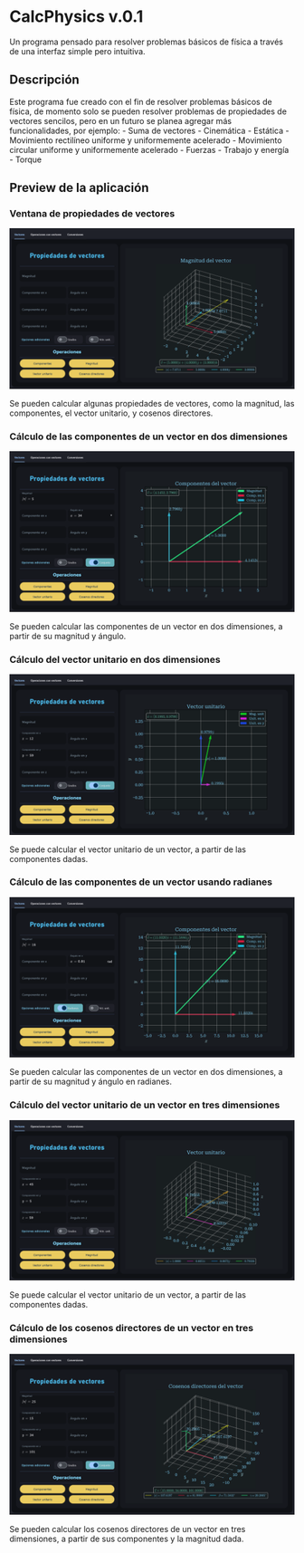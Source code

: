 # CalcPhysics v.0.1

Un programa pensado para resolver problemas básicos de física a través de una interfaz simple pero intuitiva.

## Descripción

Este programa fue creado con el fin de resolver problemas básicos de física, de momento solo se pueden resolver problemas de propiedades de vectores sencilos, pero en un futuro se planea agregar más funcionalidades, por ejemplo:
    - Suma de vectores
    - Cinemática
    - Estática
    - Movimiento rectilíneo uniforme y uniformemente acelerado
    - Movimiento circular uniforme y uniformemente acelerado
    - Fuerzas
    - Trabajo y energía
    - Torque

## Preview de la aplicación

### Ventana de propiedades de vectores

![Preview](/assets/preview_vectors1.png "Ventana de propiedades de vectores")

Se pueden calcular algunas propiedades de vectores, como la magnitud, las componentes, el vector unitario, y cosenos directores.

### Cálculo de las componentes de un vector en dos dimensiones

![Preview](/assets/preview_vectors2.png "Cálculo de las componentes de un vector en dos dimensiones")

Se pueden calcular las componentes de un vector en dos dimensiones, a partir de su magnitud y ángulo.

### Cálculo del vector unitario en dos dimensiones

![Preview](/assets/preview_vectors3.png "Cálculo del vector unitario")

Se puede calcular el vector unitario de un vector, a partir de las componentes dadas.

### Cálculo de las componentes de un vector usando radianes

![Preview](/assets/preview_vectors4.png "Cálculo de las componentes de un vector usando radianes")

Se pueden calcular las componentes de un vector en dos dimensiones, a partir de su magnitud y ángulo en radianes.

### Cálculo del vector unitario de un vector en tres dimensiones

![Preview](/assets/preview_vectors5.png "Cálculo del vector unitario de un vector en tres dimensiones")

Se puede calcular el vector unitario de un vector, a partir de las componentes dadas.

### Cálculo de los cosenos directores de un vector en tres dimensiones

![Preview](/assets/preview_vectors6.png "Cálculo de los cosenos directores de un vector en tres dimensiones")

Se pueden calcular los cosenos directores de un vector en tres dimensiones, a partir de sus componentes y la magnitud dada.

